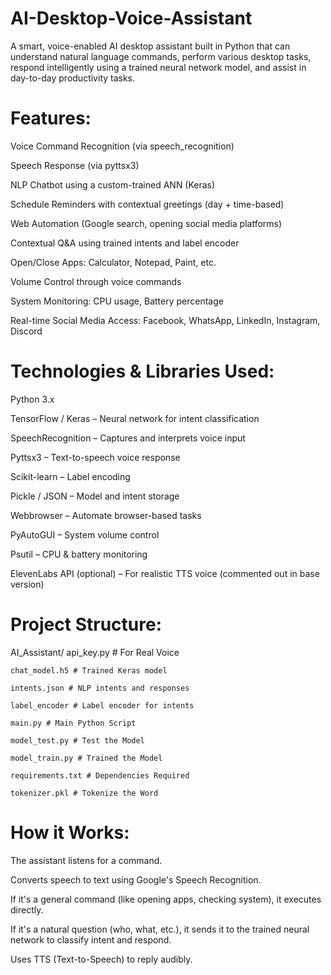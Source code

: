 # AI-Desktop-Voice-Assistant

A smart, voice-enabled AI desktop assistant built in Python that can understand natural language commands, perform various desktop tasks, respond intelligently using a trained neural network model, and assist in day-to-day productivity tasks.

# Features:

Voice Command Recognition (via speech_recognition)

Speech Response (via pyttsx3)

NLP Chatbot using a custom-trained ANN (Keras)

Schedule Reminders with contextual greetings (day + time-based)

Web Automation (Google search, opening social media platforms)

Contextual Q&A using trained intents and label encoder

Open/Close Apps: Calculator, Notepad, Paint, etc.

Volume Control through voice commands

System Monitoring: CPU usage, Battery percentage

Real-time Social Media Access: Facebook, WhatsApp, LinkedIn, Instagram, Discord


# Technologies & Libraries Used:

Python 3.x

TensorFlow / Keras – Neural network for intent classification

SpeechRecognition – Captures and interprets voice input

Pyttsx3 – Text-to-speech voice response

Scikit-learn – Label encoding

Pickle / JSON – Model and intent storage

Webbrowser – Automate browser-based tasks

PyAutoGUI – System volume control

Psutil – CPU & battery monitoring

ElevenLabs API (optional) – For realistic TTS voice (commented out in base version)


# Project Structure:
AI_Assistant/
    api_key.py # For Real Voice
    
    chat_model.h5 # Trained Keras model
    
    intents.json # NLP intents and responses
    
    label_encoder # Label encoder for intents
    
    main.py # Main Python Script
    
    model_test.py # Test the Model 
    
    model_train.py # Trained the Model
    
    requirements.txt # Dependencies Required
    
    tokenizer.pkl # Tokenize the Word


# How it Works:

The assistant listens for a command.

Converts speech to text using Google's Speech Recognition.

If it's a general command (like opening apps, checking system), it executes directly.

If it's a natural question (who, what, etc.), it sends it to the trained neural network to classify intent and respond.

Uses TTS (Text-to-Speech) to reply audibly.
